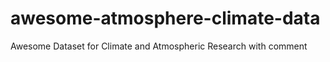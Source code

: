 # awesome-atmosphere-climate-data
Awesome Dataset for Climate and Atmospheric Research with comment
